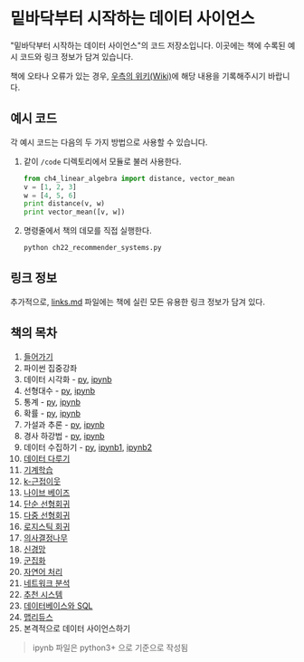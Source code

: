 밑바닥부터 시작하는 데이터 사이언스
===================================

"밑바닥부터 시작하는 데이터 사이언스"의 코드 저장소입니다.
이곳에는 책에 수록된 예시 코드와 링크 정보가 담겨 있습니다.

책에 오타나 오류가 있는 경우, [우측의 위키(Wiki)](https://github.com/e9t/data-science-from-scratch/wiki/Errata)에 해당 내용을 기록해주시기 바랍니다.

## 예시 코드

각 예시 코드는 다음의 두 가지 방법으로 사용할 수 있습니다.

1. 같이 `/code` 디렉토리에서 모듈로 불러 사용한다.

    ```python
    from ch4_linear_algebra import distance, vector_mean
    v = [1, 2, 3]
    w = [4, 5, 6]
    print distance(v, w)
    print vector_mean([v, w])
    ```
  
1. 명령줄에서 책의 데모를 직접 실행한다.

    ```bat
    python ch22_recommender_systems.py
    ```

## 링크 정보

추가적으로, [links.md](links.md) 파일에는 책에 실린 모든 유용한 링크 정보가 담겨 있다.


## 책의 목차

 1. [들어가기](code/ch01_introduction.py)
 2. 파이썬 집중강좌
 3. 데이터 시각화 - [py](code/ch03_visualizing_data.py), [ipynb](notebook/ch03_visualizing_data.ipynb)
 4. 선형대수 - [py](code/ch04_linear_algebra.py), [ipynb](notebook/ch04_linear_algebra.ipynb) 
 5. 통계 - [py](code/ch05_statistics.py), [ipynb](notebook/ch05_statistics.ipynb)
 6. 확률 - [py](code/ch06_probability.py), [ipynb](notebook/ch06_probability.ipynb)
 7. 가설과 추론 - [py](code/ch07_hypothesis_and_inference.py), [ipynb](notebook/ch07_hypothesis_and_inference.ipynb) 
 8. 경사 하강법 - [py](code/ch08_gradient_descent.py), [ipynb](notebook/ch08_gradient_descent.ipynb)
 9. 데이터 수집하기 - [py](code/ch09_getting_data.py), [ipynb1](notebook/ch09_code_test.ipynb), [ipynb2](notebook/ch09_getting_data.ipynb)
 10. [데이터 다루기](code/ch10_working_with_data.py)
 11. [기계학습](code/ch11_machine_learning.py)
 12. [k-근접이웃](code/ch12_nearest_neighbors.py)
 13. [나이브 베이즈](code/ch13_naive_bayes.py)
 14. [단순 선형회귀](code/ch14_simple_linear_regression.py)
 15. [다중 선형회귀](code/ch15_multiple_regression.py)
 16. [로지스틱 회귀](code/ch16_logistic_regression.py)
 17. [의사결정나무](code/ch17_decision_trees.py)
 18. [신경망](code/ch18_neural_networks.py)
 19. [군집화](code/ch19_clustering.py)
 20. [자연어 처리](code/ch20_natural_language_processing.py)
 21. [네트워크 분석](code/ch21_network_analysis.py)
 22. [추천 시스템](code/ch22_recommender_systems.py)
 23. [데이터베이스와 SQL](code/ch23_databases.py)
 24. [맵리듀스](code/ch24_mapreduce.py)
 25. 본격적으로 데이터 사이언스하기

> ipynb 파일은 python3+ 으로 기준으로 작성됨
